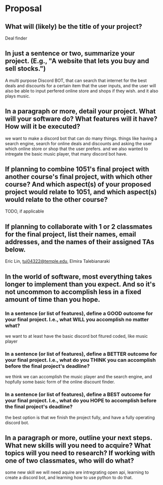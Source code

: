 # Proposal

## What will (likely) be the title of your project?

Deal finder

## In just a sentence or two, summarize your project. (E.g., "A website that lets you buy and sell stocks.")

A multi purpose Discord BOT, that can search that internet for the best deals and discounts for a certain item that the user inputs, and the user will also be able to input perfered online store and shops if they wish. and it also plays music.

## In a paragraph or more, detail your project. What will your software do? What features will it have? How will it be executed?

we want to make a discord bot that can do many things. things like having a search engine, search for online deals and discounts and asking the user which online store or shop that the user prefers. and we also wanted to intregate the basic music player, that many discord bot have.

## If planning to combine 1051's final project with another course's final project, with which other course? And which aspect(s) of your proposed project would relate to 1051, and which aspect(s) would relate to the other course?

TODO, if applicable

## If planning to collaborate with 1 or 2 classmates for the final project, list their names, email addresses, and the names of their assigned TAs below.

Eric Lin, tuj04322@temple.edu, Elmira Talebianaraki

## In the world of software, most everything takes longer to implement than you expect. And so it's not uncommon to accomplish less in a fixed amount of time than you hope.

### In a sentence (or list of features), define a GOOD outcome for your final project. I.e., what WILL you accomplish no matter what?

we want to at least have the basic discord bot fitured coded, like music player

### In a sentence (or list of features), define a BETTER outcome for your final project. I.e., what do you THINK you can accomplish before the final project's deadline?

we think we can accomplish the music player and the search engine, and hopfully some basic form of the online discount finder.

### In a sentence (or list of features), define a BEST outcome for your final project. I.e., what do you HOPE to accomplish before the final project's deadline?

the best option is that we finish the project fully, and have a fully operating discord bot.

## In a paragraph or more, outline your next steps. What new skills will you need to acquire? What topics will you need to research? If working with one of two classmates, who will do what?

some new skill we will need aquire are intregrating open api, learning to create a discord bot, and learning how to use python to do that.
